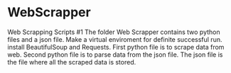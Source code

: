 # WebScrapper
Web Scrapping Scripts
#1 The folder Web Scrapper contains two python files and a json file.
   Make a virtual enviroment for definite successful run.
   install BeautifulSoup and Requests.
   First python file is to scrape data from web. 
   Second python file is to parse data from the json file.
   The json file is the file where all the scraped data is stored.
